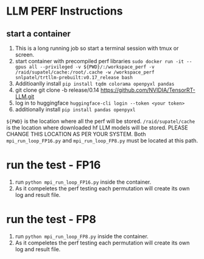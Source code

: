

# LLM PERF Instructions

## start a container 
1. This is a long running job so start a terminal session with tmux or screen.
4. start container with precompiled perf libraries `sudo docker run -it --gpus all --privileged -v ${PWD}/:/workspace_perf -v /raid/supatel/cache:/root/.cache -w /workspace_perf snlpatel/trtllm-prebuilt:v0.17_release bash`
2. Additioanlly install `pip install tqdm colorama openpyxl pandas`
3. git clone git clone -b release/0.14 https://github.com/NVIDIA/TensorRT-LLM.git
4. log in to huggingface `huggingface-cli login --token <your token>`
5. additionally install `pip install pandas openpyxl` 
  
  `${PWD}` is the location where all the perf will be stored.
  `/raid/supatel/cache` is the location where downloaded hf LLM models will be stored. PLEASE CHANGE THIS LOCATION AS PER YOUR SYSTEM. Both `mpi_run_loop_FP16.py` and `mpi_run_loop_FP8.py` must be located at this path. 

# run the test - FP16

1. run `python mpi_run_loop_FP16.py` inside the container.
2. As it compeletes the perf testing each permutation will create its own log and result file.


# run the test - FP8

1. run `python mpi_run_loop_FP8.py` inside the container.
2. As it compeletes the perf testing each permutation will create its own log and result file.




